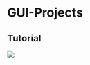 # GUI-Projects


## Tutorial
[![](http://i3.ytimg.com/vi/YXPyB4XeYLA/maxresdefault.jpg)](https://www.youtube.com/watch?v=YXPyB4XeYLA)
